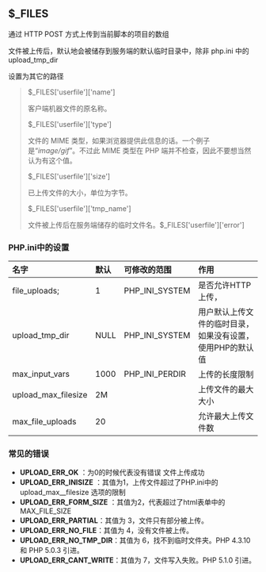 ## $\_FILES

通过 HTTP POST 方式上传到当前脚本的项目的数组

文件被上传后，默认地会被储存到服务端的默认临时目录中，除非 php.ini 中的 upload\_tmp\_dir

设置为其它的路径

> $\_FILES\['userfile'\]\['name'\]
>
> 客户端机器文件的原名称。
>
> $\_FILES\['userfile'\]\['type'\]
>
> 文件的 MIME 类型，如果浏览器提供此信息的话。一个例子是“_image/gif_”。不过此 MIME 类型在 PHP 端并不检查，因此不要想当然认为有这个值。
>
> $\_FILES\['userfile'\]\['size'\]
>
> 已上传文件的大小，单位为字节。
>
> $\_FILES\['userfile'\]\['tmp\_name'\]
>
> 文件被上传后在服务端储存的临时文件名。$\_FILES\['userfile'\]\['error'\]

### PHP.ini中的设置

| 名字 | 默认 | 可修改的范围 | 作用 |
| :--- | :--- | :--- | :--- |
| file\_uploads; | 1 | PHP\_INI\_SYSTEM | 是否允许HTTP上传， |
| upload\_tmp\_dir | NULL | PHP\_INI\_SYSTEM | 用户默认上传文件的临时目录，如果没有设置，使用PHP的默认值 |
| max\_input\_vars | 1000 | PHP\_INI\_PERDIR | 上传的长度限制 |
| upload\_max\_filesize | 2M |  | 上传文件的最大大小 |
| max\_file\_uploads | 20 |  | 允许最大上传文件数 |

### 常见的错误

* **UPLOAD\_ERR\_OK** ：为0的时候代表没有错误 文件上传成功
* **UPLOAD\_ERR\_INISIZE** ：其值为1，上传文件超过了PHP.ini中的 upload\_max\_\_filesize 选项的限制
* **UPLOAD\_ERR\_FORM\_SIZE** ：其值为2，代表超过了html表单中的MAX\_FILE\_SIZE
* **UPLOAD\_ERR\_PARTIAL**：其值为 3，文件只有部分被上传。
* **UPLOAD\_ERR\_NO\_FILE**：其值为 4，没有文件被上传。
* **UPLOAD\_ERR\_NO\_TMP\_DIR**：其值为 6，找不到临时文件夹。PHP 4.3.10 和 PHP 5.0.3 引进。
* **UPLOAD\_ERR\_CANT\_WRITE**：其值为 7，文件写入失败。PHP 5.1.0 引进。



